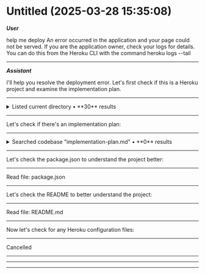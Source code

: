 <!-- Generated by SpecStory -->

# Untitled (2025-03-28 15:35:08)

_**User**_

help me deploy An error occurred in the application and your page could not be served. If you are the application owner, check your logs for details. You can do this from the Heroku CLI with the command
heroku logs --tail

---

_**Assistant**_

I'll help you resolve the deployment error. Let's first check if this is a Heroku project and examine the implementation plan.

---

<details>
            <summary>Listed current directory • **30** results</summary>
        
| Name |
|-------|
| 📁 `.git` |
| 📄 `.gitignore` |
| 📄 `tatus` |
| 📄 `LICENSE` |
| 📁 `projects` |
| 📄 `server.js` |
| 📄 `index.html` |
| 📁 `public` |
| 📁 `src` |
| 📄 `package.json` |
| 📁 `android` |
| 📄 `ar.zip` |
| 📁 `backup_` |
| 📁 `debug` |
| 📄 `start-servers.js` |
| 📁 `logs` |
| 📄 `package-lock.json` |
| 📁 `.specstory` |
| 📄 `projects-list.json` |
| 📁 `shared` |
| 📁 `cert` |
| 📁 `scripts` |
| 📄 `info` |
| 📄 `carousel-enhancements.js` |
| 📄 `README.md` |
| 📁 `docs` |
| 📁 `node_modules` |
| 📁 `.vscode` |
| 📄 `project-scanner-test.js` |
| 📄 `port.js` |

</details>

---

Let's check if there's an implementation plan:

---

<details>
            <summary>Searched codebase "implementation-plan.md" • **0** results</summary>
        
No results found
</details>

---

Let's check the package.json to understand the project better:

---

Read file: package.json

---

Let's check the README to better understand the project:

---

Read file: README.md

---

Now let's check for any Heroku configuration files:

---

Cancelled

---



---



---

